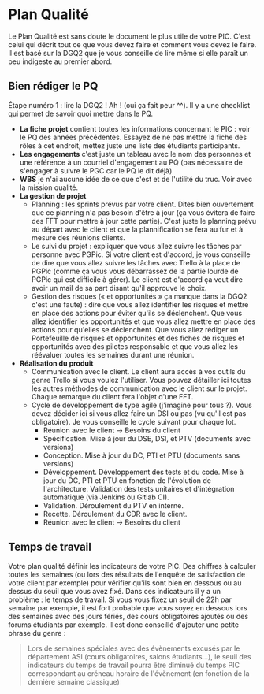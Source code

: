 # Plan Qualité

Le Plan Qualité est sans doute le document le plus utile de votre PIC. C'est celui qui décrit tout ce que vous devez faire et comment vous devez le faire. Il est basé sur la DGQ2 que je vous conseille de lire même si elle paraît un peu indigeste au premier abord.

## Bien rédiger le PQ

Étape numéro 1 : lire la DGQ2 ! Ah ! (oui ça fait peur ^^). Il y a une checklist qui permet de savoir quoi mettre dans le PQ.

* **La fiche projet** contient toutes les informations concernant le PIC : voir le PQ des années précédentes. Essayez de ne pas mettre la fiche des rôles à cet endroit, mettez juste une liste des étudiants participants.
* **Les engagements** c'est juste un tableau avec le nom des personnes et une référence à un courriel d'engagement au PQ (pas nécessaire de s'engager à suivre le PGC car le PQ le dit déjà)
* **WBS** je n'ai aucune idée de ce que c'est et de l'utilité du truc. Voir avec la mission qualité.
* **La gestion de projet**
    * Planning : les sprints prévus par votre client. Dites bien ouvertement que ce planning n'a pas besoin d'être à jour (ça vous évitera de faire des FFT pour mettre à jour cette partie). C'est juste le planning prévu au départ avec le client et que la plannification se fera au fur et à mesure des réunions clients.
    * Le suivi du projet : expliquer que vous allez suivre les tâches par personne avec PGPic. Si votre client est d'accord, je vous conseille de dire que vous allez suivre les tâches avec Trello à la place de PGPic (comme ça vous vous débarrassez de la partie lourde de PGPic qui est difficile à gérer). Le client est d'accord ça veut dire avoir un mail de sa part disant qu'il approuve le choix.
    * Gestion des risques (« et opportunités » ça manque dans la DGQ2 c'est une faute) : dire que vous allez identifier les risques et mettre en place des actions pour éviter qu'ils se déclenchent. Que vous allez identifier les opportunités et que vous allez mettre en place des actions pour qu'elles se déclenchent. Que vous allez rédiger un Portefeuille de risques et opportunités et des fiches de risques et opportunités avec des pilotes responsable et que vous allez les réévaluer toutes les semaines durant une réunion.
* **Réalisation du produit**
    * Communication avec le client. Le client aura accès à vos outils du genre Trello si vous voulez l'utiliser. Vous pouvez détailler ici toutes les autres méthodes de communication avec le client sur le projet. Chaque remarque du client fera l'objet d'une FFT.
    * Cycle de développement de type agile (j'imagine pour tous ?). Vous devez décider ici si vous allez faire un DSI ou pas (vu qu'il est pas obligatoire). Je vous conseille le cycle suivant pour chaque lot.
        * Réunion avec le client -> Besoins du client
        * Spécification. Mise à jour du DSE, DSI, et PTV (documents avec versions)
        * Conception. Mise à jour du DC, PTI et PTU (documents sans versions)
        * Développement. Développement des tests et du code. Mise à jour du DC, PTI et PTU en fonction de l'évolution de l'architecture. Validation des tests unitaires et d'intégration automatique (via Jenkins ou Gitlab CI).
        * Validation. Déroulement du PTV en interne.
        * Recette. Déroulement du CDR avec le client.
        * Réunion avec le client -> Besoins du client

## Temps de travail

Votre plan qualité définir les indicateurs de votre PIC. Des chiffres à calculer toutes les semaines (ou lors des résultats de l'enquête de satisfaction de votre client par exemple) pour vérifier qu'ils sont bien en dessous ou au dessus du seuil que vous avez fixé. Dans ces indicateurs il y a un problème : le temps de travail. Si vous vous fixez un seuil de 22h par semaine par exemple, il est fort probable que vous soyez en dessous lors des semaines avec des jours fériés, des cours obligatoires ajoutés ou des forums étudiants par exemple. Il est donc conseillé d'ajouter une petite phrase du genre :

> Lors de semaines spéciales avec des évènements excusés par le département ASI (cours obligatoires, salons étudiants…), le seuil des indicateurs du temps de travail pourra être diminué du temps PIC correspondant au créneau horaire de l'évènement (en fonction de la dernière semaine classique)

